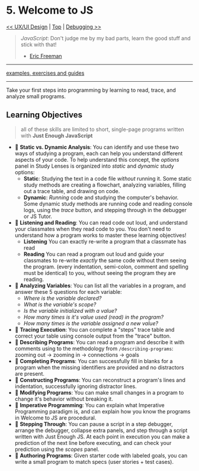 # 5. Welcome to JS

[&lt;&lt; UX/UI Design](../ux-ui-design/README.md) \| [Top](../README.md) \| [Debugging &gt;&gt;](../debugging/README.md)

> _JavaScript_: Don't judge me by my bad parts, learn the good stuff and stick with that!
>
> - [Eric Freeman](https://www.oreilly.com/library/view/head-first-javascript/9781449340124/ch01.html)

---

[examples, exercises and guides](https://github.com/HackYourFutureBelgium/welcome-to-js)

---

Take your first steps into programming by learning to read, trace, and analyze small programs.

## Learning Objectives

> all of these skills are limited to short, single-page programs written with **Just Enough JavaScript**

- 🥚 **Static vs. Dynamic Analysis**: You can identify and use these two ways of studying a program, each can help you understand different aspects of your code. To help understand this concept, the _options_ panel in Study Lenses is organized into _static_ and _dynamic_ study options:
  - **Static**: Studying the text in a code file _without_ running it. Some static study methods are creating a flowchart, analyzing variables, filling out a trace table, and drawing on code.
  - **Dynamic**: _Running_ code and studying the computer's behavior. Some dynamic study methods are running code and reading console logs, using the _trace_ button, and stepping through in the debugger or JS Tutor.
- 🥚 **Listening and Reading**: You can read code out loud, and understand your classmates when they read code to you. You don't need to understand how a program works to master these learning objectives!
  - **Listening** You can exactly re-write a program that a classmate has read
  - **Reading** You can read a program out loud and guide your classmates to re-write _exactly_ the same code without them seeing the program. \(every indentation, semi-colon, comment and spelling must be identical\) to you, without seeing the program they are reading.
- 🥚 **Analyzing Variables**: You can list all the variables in a program, and answer these 5 questions for each variable:
  - _Where is the variable declared?_
  - _What is the variable's scope?_
  - _Is the variable initialized with a value?_
  - _How many times is it's value used \(read\) in the program?_
  - _How many times is the variable assigned a new value?_
- 🐣 **Tracing Execution**: You can complete a "steps" trace table and correct your table using console output from the "trace" button.
- 🐣 **Describing Programs**: You can read a program and describe it with comments using to the methodology from `/describing-programs`: zooming out -&gt; zooming in -&gt; connections -&gt; goals
- 🐣 **Completing Programs**: You can successfully fill in blanks for a program when the missing identifiers are provided and no distractors are present.
- 🐥 **Constructing Programs**: You can reconstruct a program's lines and indentation, successfully ignoring distractor lines.
- 🐥 **Modifying Programs**: You can make small changes in a program to change it's behavior without breaking it.
- 🐔 **Imperative Programming**: You can explain what Imperative Programming paradigm is, and can explain how you know the programs in Welcome to JS are procedural.
- 🐔 **Stepping Through**: You can pause a script in a step debugger, arrange the debugger, collapse extra panels, and step through a script written with Just Enough JS. At each point in execution you can make a prediction of the next line before executing, and can check your prediction using the _scopes_ panel.
- 🐔 **Authoring Programs**: Given starter code with labeled goals, you can write a small program to match specs \(user stories + test cases\).
